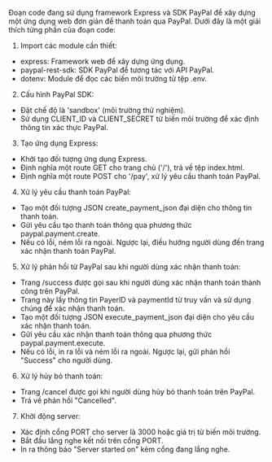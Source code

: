 Đoạn code đang sử dụng framework Express và SDK PayPal để xây dựng một ứng dụng web đơn giản để thanh toán qua PayPal. Dưới đây là một giải thích từng phần của đoạn code:

1. Import các module cần thiết:

- express: Framework web để xây dựng ứng dụng.
- paypal-rest-sdk: SDK PayPal để tương tác với API PayPal.
- dotenv: Module để đọc các biến môi trường từ tệp .env.

2. Cấu hình PayPal SDK:

- Đặt chế độ là 'sandbox' (môi trường thử nghiệm).
- Sử dụng CLIENT_ID và CLIENT_SECRET từ biến môi trường để xác định thông tin xác thực PayPal.

3. Tạo ứng dụng Express:

- Khởi tạo đối tượng ứng dụng Express.
- Định nghĩa một route GET cho trang chủ ('/'), trả về tệp index.html.
- Định nghĩa một route POST cho '/pay', xử lý yêu cầu thanh toán PayPal.

4. Xử lý yêu cầu thanh toán PayPal:

- Tạo một đối tượng JSON create_payment_json đại diện cho thông tin thanh toán.
- Gửi yêu cầu tạo thanh toán thông qua phương thức paypal.payment.create.
- Nếu có lỗi, ném lỗi ra ngoài. Ngược lại, điều hướng người dùng đến trang xác nhận thanh toán PayPal.

5. Xử lý phản hồi từ PayPal sau khi người dùng xác nhận thanh toán:

- Trang /success được gọi sau khi người dùng xác nhận thanh toán thành công trên PayPal.
- Trang này lấy thông tin PayerID và paymentId từ truy vấn và sử dụng chúng để xác nhận thanh toán.
- Tạo một đối tượng JSON execute_payment_json đại diện cho yêu cầu xác nhận thanh toán.
- Gửi yêu cầu xác nhận thanh toán thông qua phương thức paypal.payment.execute.
- Nếu có lỗi, in ra lỗi và ném lỗi ra ngoài. Ngược lại, gửi phản hồi "Success" cho người dùng.

6. Xử lý hủy bỏ thanh toán:

- Trang /cancel được gọi khi người dùng hủy bỏ thanh toán trên PayPal.
- Trả về phản hồi "Cancelled".

7. Khởi động server:

- Xác định cổng PORT cho server là 3000 hoặc giá trị từ biến môi trường.
- Bắt đầu lắng nghe kết nối trên cổng PORT.
- In ra thông báo "Server started on" kèm cổng đang lắng nghe.
